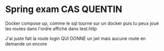 # Spring exam CAS QUENTIN

Docker compose up, comme le sql tourne sur un docker puis tu 
peux joué les routes dans l'ordre affiché dans test.http

J'ai juste fait la route login QUI DONNE  un jwt mais aucune route en demande un encore